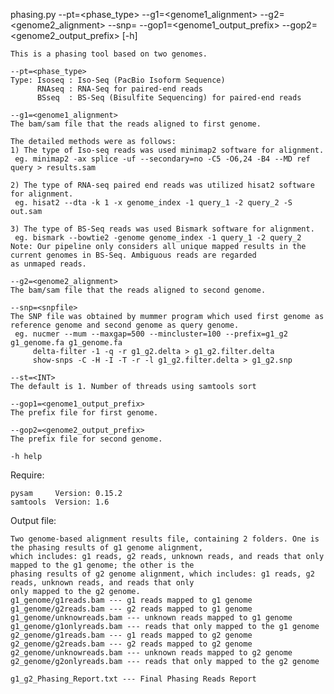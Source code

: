 phasing.py --pt=<phase_type> --g1=<genome1_alignment> --g2=<genome2_alignment> 
           --snp=<snpfile> --gop1=<genome1_output_prefix> --gop2=<genome2_output_prefix> [-h] 

    This is a phasing tool based on two genomes. 

    --pt=<phase_type> 
    Type: Isoseq : Iso-Seq (PacBio Isoform Sequence) 
          RNAseq : RNA-Seq for paired-end reads 
          BSseq  : BS-Seq (Bisulfite Sequencing) for paired-end reads

    --g1=<genome1_alignment>
    The bam/sam file that the reads aligned to first genome.

    The detailed methods were as follows:
    1) The type of Iso-seq reads was used minimap2 software for alignment.
     eg. minimap2 -ax splice -uf --secondary=no -C5 -O6,24 -B4 --MD ref query > results.sam      

    2) The type of RNA-seq paired end reads was utilized hisat2 software for alignment.
     eg. hisat2 --dta -k 1 -x genome_index -1 query_1 -2 query_2 -S out.sam

    3) The type of BS-Seq reads was used Bismark software for alignment.
     eg. bismark --bowtie2 -genome genome_index -1 query_1 -2 query_2
    Note: Our pipeline only considers all unique mapped results in the current genomes in BS-Seq. Ambiguous reads are regarded 
    as unmaped reads.

    --g2=<genome2_alignment> 
    The bam/sam file that the reads aligned to second genome.

    --snp=<snpfile> 
    The SNP file was obtained by mummer program which used first genome as reference genome and second genome as query genome.
     eg. nucmer --mum --maxgap=500 --mincluster=100 --prefix=g1_g2 g1_genome.fa g1_genome.fa
         delta-filter -1 -q -r g1_g2.delta > g1_g2.filter.delta
         show-snps -C -H -I -T -r -l g1_g2.filter.delta > g1_g2.snp

    --st=<INT>
    The default is 1. Number of threads using samtools sort

    --gop1=<genome1_output_prefix> 
    The prefix file for first genome.

    --gop2=<genome2_output_prefix>
    The prefix file for second genome.

    -h help

Require: 

    pysam     Version: 0.15.2
    samtools  Version: 1.6
    
Output file:

    Two genome-based alignment results file, containing 2 folders. One is the phasing results of g1 genome alignment, 
    which includes: g1 reads, g2 reads, unknown reads, and reads that only mapped to the g1 genome; the other is the 
    phasing results of g2 genome alignment, which includes: g1 reads, g2 reads, unknown reads, and reads that only 
    only mapped to the g2 genome.
    g1_genome/g1reads.bam --- g1 reads mapped to g1 genome
    g1_genome/g2reads.bam --- g2 reads mapped to g1 genome
    g1_genome/unknowreads.bam --- unknown reads mapped to g1 genome
    g1_genome/g1onlyreads.bam --- reads that only mapped to the g1 genome
    g2_genome/g1reads.bam --- g1 reads mapped to g2 genome
    g2_genome/g2reads.bam --- g2 reads mapped to g2 genome
    g2_genome/unknowreads.bam --- unknown reads mapped to g2 genome
    g2_genome/g2onlyreads.bam --- reads that only mapped to the g2 genome

    g1_g2_Phasing_Report.txt --- Final Phasing Reads Report

